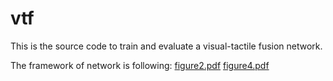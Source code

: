# vtf
This is the source code to train and evaluate a visual-tactile fusion network.


The framework of network is following:
[figure2.pdf](https://github.com/user-attachments/files/22563089/figure2.pdf)
[figure4.pdf](https://github.com/user-attachments/files/22563093/figure4.pdf)
